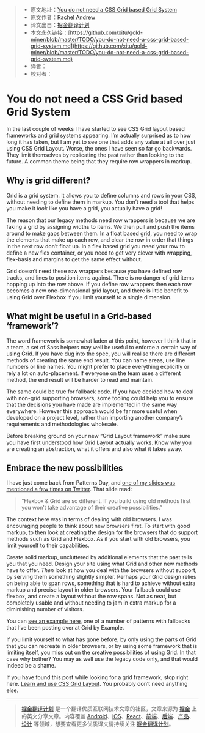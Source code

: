 
> * 原文地址：[You do not need a CSS Grid based Grid System](https://rachelandrew.co.uk/archives/2017/07/01/you-do-not-need-a-css-grid-based-grid-system)
> * 原文作者：[Rachel Andrew](https://rachelandrew.co.uk/about/)
> * 译文出自：[掘金翻译计划](https://github.com/xitu/gold-miner)
> * 本文永久链接：[https://github.com/xitu/gold-miner/blob/master/TODO/you-do-not-need-a-css-grid-based-grid-system.md](https://github.com/xitu/gold-miner/blob/master/TODO/you-do-not-need-a-css-grid-based-grid-system.md)
> * 译者：
> * 校对者：

# You do not need a CSS Grid based Grid System

In the last couple of weeks I have started to see CSS Grid layout based frameworks and grid systems appearing. I’m actually surprised as to how long it has taken, but I am yet to see one that adds any value at all over just using CSS Grid Layout. Worse, the ones I have seen so far go backwards. They limit themselves by replicating the past rather than looking to the future. A common theme being that they require row wrappers in markup.

## Why is grid different?

Grid is a grid system. It allows you to define columns and rows in your CSS, without needing to define them in markup. You don’t need a tool that helps you make it *look* like you have a grid, you actually have a grid!

The reason that our legacy methods need row wrappers is because we are faking a grid by assigning widths to items. We then pull and push the items around to make gaps between them. In a float based grid, you need to wrap the elements that make up each row, and clear the row in order that things in the next row don’t float up. In a flex based grid you need your row to define a new flex container, or you need to get very clever with wrapping, flex-basis and margins to get the same effect without.

Grid doesn’t need these row wrappers because you have defined row tracks, and lines to position items against. There is no danger of grid items hopping up into the row above. If you define row wrappers then each row becomes a new one-dimensional grid layout, and there is little benefit to using Grid over Flexbox if you limit yourself to a single dimension.

## What might be useful in a Grid-based ‘framework’?

The word framework is somewhat laden at this point, however I think that in a team, a set of Sass helpers may well be useful to enforce a certain way of using Grid. If you have dug into the spec, you will realise there are different methods of creating the same end result. You can name areas, use line numbers or line names. You might prefer to place everything explicitly or rely a lot on auto-placement. If everyone on the team uses a different method, the end result will be harder to read and maintain.

The same could be true for fallback code. If you have decided how to deal with non-grid supporting browsers, some tooling could help you to ensure that the decisions you have made are implemented in the same way everywhere. However this approach would be far more useful when developed on a project level, rather than importing another company’s requirements and methodologies wholesale.

Before breaking ground on your new “Grid Layout framework” make sure you have first understood how Grid Layout actually works. Know why you are creating an abstraction, what it offers and also what it takes away.

## Embrace the new possibilities

I have just come back from Patterns Day, and [one of my slides was mentioned a few times on Twitter](https://twitter.com/tomloake/status/880749728782311424). That slide read:

> “Flexbox & Grid are so different. If you build using old methods first you won’t take advantage of their creative possibilities.”

The context here was in terms of dealing with old browsers. I was encouraging people to think about new browsers first. To start with good markup, to then look at creating the design for the browsers that do support methods such as Grid and Flexbox. As if you start with old browsers, you limit yourself to their capabilities.

Create solid markup, uncluttered by additional elements that the past tells you that you need. Design your site using what Grid and other new methods have to offer. *Then* look at how you deal with the browsers without support, by serving them something slightly simpler. Perhaps your Grid design relies on being able to span rows, something that is hard to achieve without extra markup and precise layout in older browsers. Your fallback could use flexbox, and create a layout without the row spans. Not as neat, but completely usable and without needing to jam in extra markup for a diminishing number of visitors.

You can [see an example here](https://gridbyexample.com/patterns/header-asmany-span-footer/), one of a number of patterns with fallbacks that I’ve been posting over at Grid by Example.

If you limit yourself to what has gone before, by only using the parts of Grid that you can recreate in older browsers, or by using some framework that is limiting itself, you miss out on the creative possibilities of using Grid. In that case why bother? You may as well use the legacy code only, and that would indeed be a shame.

If you have found this post while looking for a grid framework, stop right here. [Learn and use CSS Grid Layout](https://gridbyexample.com). You probably don’t need anything else.


---

> [掘金翻译计划](https://github.com/xitu/gold-miner) 是一个翻译优质互联网技术文章的社区，文章来源为 [掘金](https://juejin.im) 上的英文分享文章。内容覆盖 [Android](https://github.com/xitu/gold-miner#android)、[iOS](https://github.com/xitu/gold-miner#ios)、[React](https://github.com/xitu/gold-miner#react)、[前端](https://github.com/xitu/gold-miner#前端)、[后端](https://github.com/xitu/gold-miner#后端)、[产品](https://github.com/xitu/gold-miner#产品)、[设计](https://github.com/xitu/gold-miner#设计) 等领域，想要查看更多优质译文请持续关注 [掘金翻译计划](https://github.com/xitu/gold-miner)。
